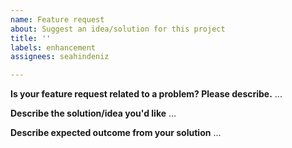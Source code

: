 ```yaml
---
name: Feature request
about: Suggest an idea/solution for this project
title: ''
labels: enhancement
assignees: seahindeniz

---
```


**Is your feature request related to a problem? Please describe.**
...

**Describe the solution/idea you'd like**
...

**Describe expected outcome from your solution**
...

<!--
Profile link [paste below] -->

